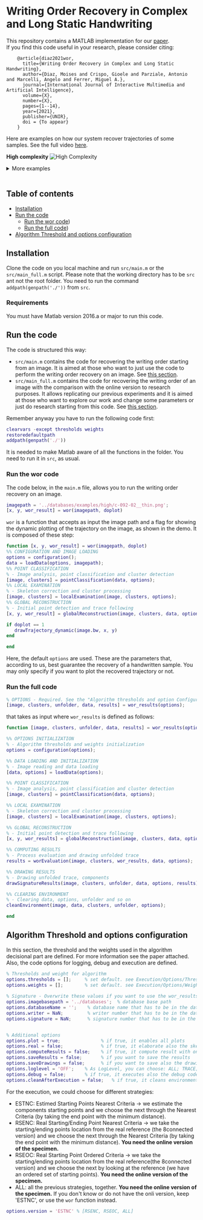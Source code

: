 # Writing Order Recovery in Complex and Long Static Handwriting

This repository contains a MATLAB implementation for our [paper](https://www.researchgate.net/publication/349988795_Writing_Order_Recovery_in_Complex_and_Long_Static_Handwriting).  
If you find this code useful in your research, please consider citing:

```
    @article{diaz2021wor,
      title={Writing Order Recovery in Complex and Long Static Handwriting},
      author={Diaz, Moises and Crispo, Gioele and Parziale, Antonio and Marcelli, Angelo and Ferrer, Miguel A.},  
      journal={International Journal of Interactive Multimedia and Artificial Intelligence},
      volume={X},
      number={X},
      pages={1--14},
      year={2021},
      publisher={UNIR},
      doi = {To appear}
    }
```

Here are examples on how our system recover trajectories of some samples. 
See the full video <a href="https://www.youtube.com/watch?v=TYoZZ8CThhw" target="_black">here</a>. 

**High complexity**
![High Complexity](./assets/high.gif)

<details>
  <summary>More examples</summary>

**Medium complexity**
![Medium Complexity](./assets/medium.gif)

**Low complexity**
![Low Complexity](./assets/low.gif)
</details>
</br>

## Table of contents
- [Installation](#installation)
- [Run the code](#run-the-code)
  - [Run the wor code](#run-the-wor-code))
  - [Run the full code](#run-the-full-code))
- [Algorithm Threshold and options configuration](#algorithm-threshold-and-options-configuration)


## Installation
Clone the code on you local machine and run `src/main.m` or the `src/main_full.m` script. Please note that the working directory has to be `src` ant not the root folder. You need to run the command `addpath(genpath('./'))` from `src`.

### Requirements
You must have Matlab version 2016.a or major to run this code.



## Run the code
The code is structured this way: 
 - `src/main.m` contains the code for recovering the writing order starting from an image. It is aimed at those who want to just use the code to perform the writing order recovery on an image. See [this section](#run-the-wor-code).
 - `src/main_full.m` contains the code for recovering the writing order of an image with the comparison with the online version to research purposes. It allows replicating our previous experiments and it is aimed at those who want to explore our work and change some parameters or just do research starting from this code. See [this section](#run-the-full-code).

Remember anyway you have to run the following code first:
```matlab
clearvars -except thresholds weights
restoredefaultpath
addpath(genpath('./'))
```
It is needed to make Matlab aware of all the functions in the folder. You need to run it in `src`, as usual.

### Run the wor code
The code below, in the `main.m` file, allows you to run the writing order recovery on an image. 
```matlab
imagepath = '../databases/examples/high/c-092-02__thin.png';
[x, y, wor_result] = wor(imagepath, doplot)
```

`wor` is a function that accepts as input the image path and a flag for showing the dynamic plotting of the trajectory on the image, as shown in the demo. It is composed of these step: 
```matlab
function [x, y, wor_result] = wor(imagepath, doplot)
%% CONFIGURATION AND IMAGE LOADING
options = configuration();
data = loadData(options, imagepath);
%% POINT CLASSIFICATION
% - Image analysis, point classification and cluster detection
[image, clusters] = pointClassification(data, options);
%% LOCAL EXAMINATION
% - Skeleton correction and cluster processing
[image, clusters] = localExamination(image, clusters, options);
%% GLOBAL RECONSTRUCTION
% - Initial point detection and trace following
[x, y, wor_result] = globalReconstruction(image, clusters, data, options);

if doplot == 1
   drawTrajectory_dynamic(image.bw, x, y)
end

end
```

Here, the default `options` are used. These are the parameters that, according to us, best guarantee the recovery of a handwritten sample. You may only specify if you want to plot the recovered trajectory or not.

### Run the full code
```matlab
% OPTIONS - Required. See the "Algorithm thresholds and option Configuration" section below for more details.
[image, clusters, unfolder, data, results] = wor_results(options);
```
that takes as input 
where `wor_results` is defined as follows: 
```matlab
function [image, clusters, unfolder, data, results] = wor_results(options)

%% OPTIONS INITIALIZATION
% - Algorithm thresholds and weights initialization
options = configuration(options);

%% DATA LOADING AND INITIALIZATION 
% - Image reading and data loading
[data, options] = loadData(options);

%% POINT CLASSIFICATION
% - Image analysis, point classification and cluster detection
[image, clusters] = pointClassification(data, options);

%% LOCAL EXAMINATION
% - Skeleton correction and cluster processing
[image, clusters] = localExamination(image, clusters, options);

%% GLOBAL RECONSTRUCTION
% - Initial point detection and trace following
[x, y, wor_results] = globalReconstruction(image, clusters, data, options);

%% COMPUTING RESULTS
% - Process evaluation and drawing unfolded trace
results = worEvaluation(image, clusters, wor_results, data, options);

%% DRAWING RESULTS
% - Drawing unfolded trace, components
drawSignatureResults(image, clusters, unfolder, data, options, results);

%% CLEARING ENVIRONMENT
% - Clearing data, options, unfolder and so on
cleanEnvironment(image, data, clusters, unfolder, options);

end
```

## Algorithm Threshold and options configuration
In this section, the threshold and the weights used in the algorithm decisional part are defined. For more information see the paper attached.
Also, the code options for logging, debug and execution are defined.


```matlab
% Thresholds and weight for algorithm
options.thresholds = [];     % set default. see Execution/Options/Thresholds.m for other details.
options.weights = [];        % set default. see Execution/Options/WeightedVote.m for other details.
    
% Signature - Overwrite these values if you want to use the wor_results function
options.imagebasepath = '../databases';  % database base path 
options.databaseName = '';    % database name that has to be in the databases folder
options.writer = NaN;         % writer number that has to be in the database name folder
options.signature = NaN;      % signature number that has to be in the writer folder


% Additional options
options.plot = true;               % if true, it enables all plots
options.real = false;              % if true, it elaborate also the skeleton. The 'skeletonized' version is needed 
options.computeResults = false;    % if true, it compute result with online. Note that the 'online' version is needed
options.saveResults = false;       % if you want to save the results
options.saveDrawings = false;      % if you want to save also the drawings
options.loglevel = 'OFF';    % As LogLevel, you can choose: ALL; TRACE; DEBUG; INFO; WARNING; ERROR; CRITICAL; OFF
options.debug = false;       % if true, it executes also the debug code
options.cleanAfterExecution = false;   % if true, it cleans environment. Needed for experiments (successive executions in a loop)
```

For the execution, we could choose for different strategies: 
- ESTNC: Estimed Starting Points Nearest Criteria -> we estimate the components starting points and we choose the next through the Nearest Criteria (by taking the end point with the minimum distance).
- RSENC: Real Starting/Ending Point Nearest Criteria -> we take the starting/ending points location from the real reference (the 8connected version) and we choose the next through the Nearest Criteria (by taking the end point with the minimum distance). **You need the online version of the specimen.**
- RSEOC: Real Starting Point Ordered Criteria -> we take the starting/ending points location from the real reference(the 8connected version) and we choose the next by looking at the reference (we have an ordered set of starting points). **You need the online version of the specimen.**
- ALL: all the previous strategies, together. **You need the online version of the specimen.**
If you don't know or do not have the onli version, keep 'ESTNC', or use the `wor` function instead. 
```matlab
options.version = 'ESTNC' % [RSENC, RSEOC, ALL]
```




